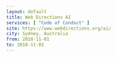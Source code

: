 ```yaml
---
layout: default
title: Web Directions AI
services: [ "Code of Conduct" ]
site: https://www.webdirections.org/ai/
city: Sydney, Australia
from: 2018-11-01
to: 2018-11-01
---
```

